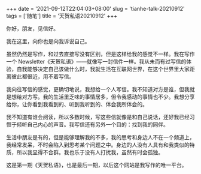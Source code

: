 +++
date = '2021-09-12T22:04:03+08:00'
slug = 'tianhe-talk-20210912'
tags = ['随笔']
title = '天贺私语20210912'
+++

你好，朋友，见信好。

我在这里，向你也是向我诉说自己。

虽然仍然是写作，和过去直接写没有区别，但是这样给我的感觉不一样。我在写作一个 Newsletter《天贺私语》——就像写一封信件一样。我从未而有过写信的体验，自我能够决定自己该做什么时，我就生活在互联网世界，在这个世界里大家距离彼此都很近，用不着写信。

我向往写信的感觉，更确切地说，我想给一个人写信。我不知道对方是谁，但我就是想给对方写。我的生活里乏味的事情居多，但令我感动的事情也不少。我想分享给你，让你看到我看到的、听到我听到的、体会我所体会的。

我不知道有谁会阅读，所以多数时候，写这些信就像是和自己说话，还好我已经习惯于倾听自己内心的声音。我写信还有另外一个目的：找到我的同伴。

生活中朋友是有的，但是能够理解我的不多，我的思考和身边人不在一个频道上，我经常发呆，不时会陷入到思考某个问题之中。身边的人没有人具有和我类似的特质，所以我显得不合群。我也乐于没有人打扰我，虽然有时会孤独。

这是第一期《天贺私语》，也是最后一期，以后这个网站是我写作的唯一平台。
